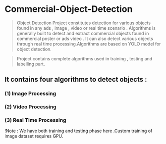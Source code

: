 # Commercial-Object-Detection
>Object Detection Project constitutes detection for various objects found in any ads , image , video or real time scenario . Algorithms is generally built to detect and extract commercial objects found in commercial poster or ads video . It can also detect various objects through real time processing.Algorithms are based on YOLO model for object detection.

>Project contains complete algorithms used in training , testing and labelling part.

## It contains four algorithms to detect objects : 
### (1)  Image Processing
### (2)  Video Processing
### (3) Real Time Processing 

!Note : We have both training and testing phase here .Custom training of image dataset requires GPU.
